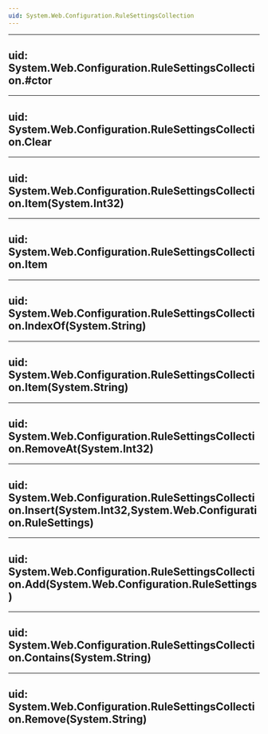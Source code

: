 ```yaml
---
uid: System.Web.Configuration.RuleSettingsCollection
---
```


---
uid: System.Web.Configuration.RuleSettingsCollection.#ctor
---

---
uid: System.Web.Configuration.RuleSettingsCollection.Clear
---

---
uid: System.Web.Configuration.RuleSettingsCollection.Item(System.Int32)
---

---
uid: System.Web.Configuration.RuleSettingsCollection.Item
---

---
uid: System.Web.Configuration.RuleSettingsCollection.IndexOf(System.String)
---

---
uid: System.Web.Configuration.RuleSettingsCollection.Item(System.String)
---

---
uid: System.Web.Configuration.RuleSettingsCollection.RemoveAt(System.Int32)
---

---
uid: System.Web.Configuration.RuleSettingsCollection.Insert(System.Int32,System.Web.Configuration.RuleSettings)
---

---
uid: System.Web.Configuration.RuleSettingsCollection.Add(System.Web.Configuration.RuleSettings)
---

---
uid: System.Web.Configuration.RuleSettingsCollection.Contains(System.String)
---

---
uid: System.Web.Configuration.RuleSettingsCollection.Remove(System.String)
---
